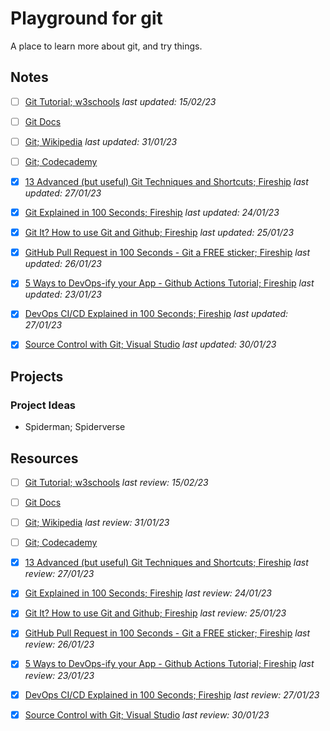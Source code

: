 # Playground for git

A place to learn more about git, and try things.

## Notes

- [ ] [Git Tutorial; w3schools](notes/git-tutorial--w3school.md) *last updated: 15/02/23*

- [ ] [Git Docs](notes/git-docs.md) 

- [ ] [Git; Wikipedia](notes/git--wikipedia.md) *last updated: 31/01/23*

- [ ] [Git; Codecademy](notes/git--codecademy.md)

- [x] [13 Advanced (but useful) Git Techniques and Shortcuts; Fireship](notes/13-advanced-(but-useful)-git-techniques-and-Shortcuts--fireship.md) *last updated: 27/01/23*

- [x] [Git Explained in 100 Seconds; Fireship](notes/git-explained-in-100-seconds--fireship.md) *last updated: 24/01/23*

- [x] [Git It? How to use Git and Github; Fireship](notes/git-it-how-to-use-git-and-github--fireship.md) *last updated: 25/01/23*

- [x] [GitHub Pull Request in 100 Seconds - Git a FREE sticker; Fireship](notes/github-pull-request-in-100-Seconds-git-a-free-sticker--fireship.md) *last updated: 26/01/23*

- [x] [5 Ways to DevOps-ify your App - Github Actions Tutorial; Fireship](notes/5-ways-to-devops-ify-your-app-github-actions-tutorial--fireship.md) *last updated: 23/01/23*

- [x] [DevOps CI/CD Explained in 100 Seconds; Fireship](notes/devops-ci-cd-explained-in-100-seconds--fireship.md) *last updated: 27/01/23*

- [x] [Source Control with Git; Visual Studio](notes/source-control-with-git--visual-studio.md) *last updated: 30/01/23*

## Projects

### Project Ideas

- Spiderman; Spiderverse

<!-- Multi verse, Multiple remote repos? -->
<!-- Storylines, different branches -->

## Resources

- [ ] [Git Tutorial; w3schools](https://www.w3schools.com/git/default.asp) *last review: 15/02/23*

- [ ] [Git Docs](https://git-scm.com/docs)

- [ ] [Git; Wikipedia](https://en.wikipedia.org/wiki/Git) *last review: 31/01/23*

- [ ] [Git; Codecademy](https://www.codecademy.com/learn/learn-git)

- [x] [13 Advanced (but useful) Git Techniques and Shortcuts; Fireship](https://www.youtube.com/watch?v=ecK3EnyGD8o) *last review: 27/01/23*

- [x] [Git Explained in 100 Seconds; Fireship](https://www.youtube.com/watch?v=hwP7WQkmECE) *last review: 24/01/23*

- [x] [Git It? How to use Git and Github; Fireship](https://www.youtube.com/watch?v=HkdAHXoRtos) *last review: 25/01/23*

- [x] [GitHub Pull Request in 100 Seconds - Git a FREE sticker; Fireship](https://www.youtube.com/watch?v=8lGpZkjnkt4) *last review: 26/01/23*

- [x] [5 Ways to DevOps-ify your App - Github Actions Tutorial; Fireship](https://www.youtube.com/watch?v=eB0nUzAI7M8) *last review: 23/01/23*

- [x] [DevOps CI/CD Explained in 100 Seconds; Fireship](https://www.youtube.com/watch?v=scEDHsr3APg) *last review: 27/01/23*

- [x] [Source Control with Git; Visual Studio](https://code.visualstudio.com/docs/sourcecontrol/overview) *last review: 30/01/23*
